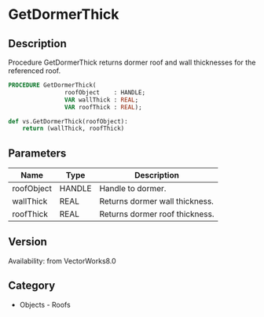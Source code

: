 # GetDormerThick

## Description
Procedure GetDormerThick returns dormer roof and wall thicknesses for the referenced roof.

```pascal
PROCEDURE GetDormerThick(
				roofObject    : HANDLE;
				VAR wallThick : REAL;
				VAR roofThick : REAL);
```

```python
def vs.GetDormerThick(roofObject):
    return (wallThick, roofThick)
```

## Parameters
|Name|Type|Description|
|---|---|---|
|roofObject|HANDLE|Handle to dormer.|
|wallThick|REAL|Returns dormer wall thickness.|
|roofThick|REAL|Returns dormer roof thickness.|

## Version
Availability: from VectorWorks8.0

## Category
* Objects - Roofs

